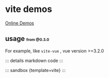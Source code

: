 # vite demos

[Online Demos](https://sandpack-vue3.js-bridge.com/?path=/story/presets-template--vite)

## usage <small style="font-size: 12px; color: var(--vp-c-green);">from @0.3.0</small>

For example, like `vite-vue` , vue version >=3.2.0

<script setup>
import vite from '../codes/vite-templates/vite.ts';
</script>

::: details markdown code
<CodePanel :value="vite" />
:::

::: sandbox {template=vite}
:::
